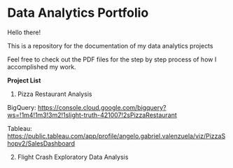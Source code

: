 # Data Analytics Portfolio

Hello there! 

This is a repository for the documentation of my data analytics projects

Feel free to check out the PDF files for the step by step process of how I accomplished my work.


**Project List**
1. Pizza Restaurant Analysis

BigQuery: https://console.cloud.google.com/bigquery?ws=!1m4!1m3!3m2!1slight-truth-421007!2sPizzaRestaurant

Tableau:  https://public.tableau.com/app/profile/angelo.gabriel.valenzuela/viz/PizzaShopv2/SalesDashboard

2. Flight Crash Exploratory Data Analysis



